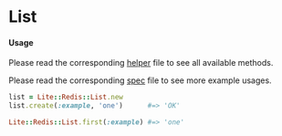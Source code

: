 # List

#### Usage

Please read the corresponding [helper](https://github.com/drexed/lite-redis/blob/master/lib/lite/redis/helpers/list_helper.rb) file to see all available methods.

Please read the corresponding [spec](https://github.com/drexed/lite-redis/blob/master/spec/lite/redis/list_spec.rb) file to see more example usages.

```ruby
list = Lite::Redis::List.new
list.create(:example, 'one')      #=> 'OK'

Lite::Redis::List.first(:example) #=> 'one'
```
